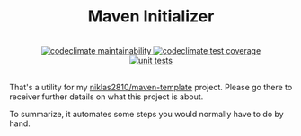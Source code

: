 <div align="center">
    <h1>Maven Initializer</h1>
    <br>
    <a href="https://codeclimate.com/github/niklas2810/maven-initialize/maintainability">
        <img alt="codeclimate maintainability" src="https://api.codeclimate.com/v1/badges/32b02cdb535c901f3280/maintainability" />
    </a>
    <a href="https://codeclimate.com/github/niklas2810/maven-initialize/test_coverage">
        <img alt="codeclimate test coverage" src="https://api.codeclimate.com/v1/badges/32b02cdb535c901f3280/test_coverage" />
    </a>
    <br>
    <a href="https://github.com/niklas2810/maven-initialize/actions?query=workflow%3A%22Unit+Tests%22">
        <img alt="unit tests" src="https://img.shields.io/github/workflow/status/niklas2810/maven-initialize/Unit%20Tests?logo=GitHub&style=flat-square"/></a>
    <br>
    <br>   
</div> 

That's a utility for my [niklas2810/maven-template](https://github.com/niklas2810/maven-template) project.
Please go there to receiver further details on what this project is about.

To summarize, it automates some steps you would normally have to do by hand.
